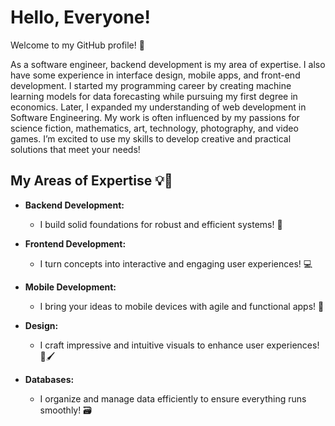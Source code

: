 # Hello, Everyone!

Welcome to my GitHub profile! 🎉

As a software engineer, backend development is my area of expertise. I also have some experience in interface design, mobile apps, and front-end development. I started my programming career by creating machine learning models for data forecasting while pursuing my first degree in economics. Later, I expanded my understanding of web development in Software Engineering. My work is often influenced by my passions for science fiction, mathematics, art, technology, photography, and video games. I’m excited to use my skills to develop creative and practical solutions that meet your needs!

## **My Areas of Expertise** 💡🚀

- **Backend Development:** 
  - I build solid foundations for robust and efficient systems! 🔧

- **Frontend Development:** 
  - I turn concepts into interactive and engaging user experiences! 💻

- **Mobile Development:** 
  - I bring your ideas to mobile devices with agile and functional apps! 📱

- **Design:** 
  - I craft impressive and intuitive visuals to enhance user experiences! 🎨🖌️

- **Databases:** 
  - I organize and manage data efficiently to ensure everything runs smoothly! 🗃️
